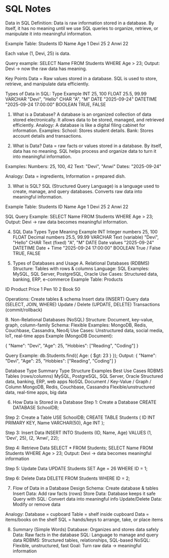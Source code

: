 # SQL Notes

Data in SQL
Definition:
Data is raw information stored in a database.
By itself, it has no meaning until we use SQL queries to organize, retrieve, or manipulate it into meaningful information.

Example Table: Students
ID	 Name	 Age
1  	 Devi	 25
2	   Anwi	 22

Each value (1, Devi, 25) is data.

Query example:
SELECT Name FROM Students WHERE Age > 23;
Output: Devi → now the raw data has meaning.

Key Points
Data = Raw values stored in a database.
SQL is used to store, retrieve, and manipulate data efficiently.

Types of Data in SQL:
Type	           Example
INT            	25, 100
FLOAT	          25.5, 99.99
VARCHAR	        "Devi", "Hello"
CHAR	          "A", "M"
DATE	          "2025-09-24"
DATETIME	      "2025-09-24 17:00:00"
BOOLEAN	         TRUE, FALSE

1. What is a Database?
A database is an organized collection of data stored electronically.
It allows data to be stored, managed, and retrieved efficiently.
Analogy: A database is like a digital filing cabinet for information.
Examples:
School: Stores student details.
Bank: Stores account details and transactions.

2. What is Data?
Data = raw facts or values stored in a database.
By itself, data has no meaning.
SQL helps process and organize data to turn it into meaningful information.

Examples:
Numbers: 25, 100, 42
Text: "Devi", "Anwi"
Dates: "2025-09-24"

Analogy: Data = ingredients, Information = prepared dish.

3. What is SQL?
SQL (Structured Query Language) is a language used to create, manage, and query databases.
Converts raw data into meaningful information.

Example Table: Students
ID	Name	Age
1	Devi	25
2	Anwi	22

SQL Query Example:
SELECT Name FROM Students WHERE Age > 23;
Output: Devi → raw data becomes meaningful information.

4. SQL Data Types
Type         	Meaning	Example
INT	          Integer numbers	25, 100
FLOAT	        Decimal numbers	25.5, 99.99
VARCHAR	      Text (variable)	"Devi", "Hello"
CHAR	        Text (fixed)	"A", "M"
DATE	        Date values	"2025-09-24"
DATETIME	    Date + Time	"2025-09-24 17:00:00"
BOOLEAN     	True / False	TRUE, FALSE

6. Types of Databases and Usage
A. Relational Databases (RDBMS)
Structure: Tables with rows & columns
Language: SQL
Examples: MySQL, SQL Server, PostgreSQL, Oracle
Use Cases: Structured data, banking, ERP, e-commerce
Example Table: Products

ID	    Product  	Price
1	      Pen	      10
2	      Book	   50

Operations:
Create tables & schema
Insert data (INSERT)
Query data (SELECT, JOIN, WHERE)
Update / Delete (UPDATE, DELETE)
Transactions (commit/rollback)

B. Non-Relational Databases (NoSQL)
Structure: Document, key-value, graph, column-family
Schema: Flexible
Examples: MongoDB, Redis, Couchbase, Cassandra, Neo4j
Use Cases: Unstructured data, social media, IoT, real-time apps
Example (MongoDB Document):

{
  "Name": "Devi",
  "Age": 25,
  "Hobbies": ["Reading", "Coding"]
}


Query Example:
db.Students.find({ Age: { $gt: 23 } });
Output: { "Name": "Devi", "Age": 25, "Hobbies": ["Reading", "Coding"] }

Database          Type Summary
Type	            Structure	                                 Examples	                                   Best Use Cases
RDBMS	           Tables (rows/columns)	                  MySQL, PostgreSQL, SQL Server, Oracle        	Structured data, banking, ERP, web apps
NoSQL	           Document / Key-Value / Graph / Column	  MongoDB, Redis, Couchbase, Cassandra	        Flexible/unstructured data, real-time apps, big data

6. How Data is Stored in a Database
Step 1: Create a Database
CREATE DATABASE SchoolDB;

Step 2: Create a Table
USE SchoolDB;
CREATE TABLE Students (
    ID INT PRIMARY KEY,
    Name VARCHAR(50),
    Age INT
);

Step 3: Insert Data
INSERT INTO Students (ID, Name, Age)
VALUES (1, 'Devi', 25),
       (2, 'Anwi', 22);

Step 4: Retrieve Data
SELECT * FROM Students;
SELECT Name FROM Students WHERE Age > 23;
Output: Devi → data becomes meaningful information

Step 5: Update Data
UPDATE Students
SET Age = 26
WHERE ID = 1;

Step 6: Delete Data
DELETE FROM Students WHERE ID = 2;

7. Flow of Data in a Database
Design Schema: Create database & tables
Insert Data: Add raw facts (rows)
Store Data: Database keeps it safe
Query with SQL: Convert data into meaningful info
Update/Delete Data: Modify or remove data

Analogy:
Database = cupboard
Table = shelf inside cupboard
Data = items/books on the shelf
SQL = hands/keys to arrange, take, or place items

8. Summary (Simple Words)
Database: Organizes and stores data safely
Data: Raw facts in the database
SQL: Language to manage and query data
RDBMS: Structured tables, relationships, SQL-based
NoSQL: Flexible, unstructured, fast
Goal: Turn raw data → meaningful information
